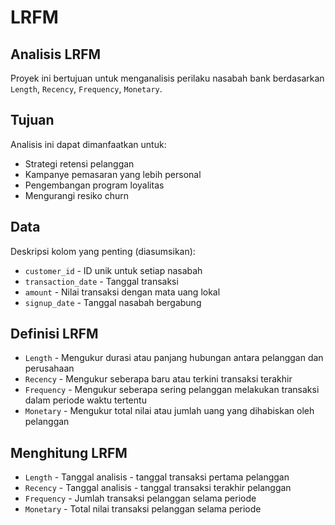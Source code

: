 # LRFM
## Analisis LRFM
Proyek ini bertujuan untuk menganalisis perilaku nasabah bank berdasarkan `Length`, `Recency`, `Frequency`, `Monetary`.
## Tujuan
Analisis ini dapat dimanfaatkan untuk:
- Strategi retensi pelanggan
- Kampanye pemasaran yang lebih personal
- Pengembangan program loyalitas
- Mengurangi resiko churn
## Data
Deskripsi kolom yang penting (diasumsikan):
- `customer_id` - ID unik untuk setiap nasabah
- `transaction_date` - Tanggal transaksi
- `amount` - Nilai transaksi dengan mata uang lokal
- `signup_date` - Tanggal nasabah bergabung
## Definisi LRFM
- `Length` - Mengukur durasi atau panjang hubungan antara pelanggan dan perusahaan
- `Recency` - Mengukur seberapa baru atau terkini transaksi terakhir
- `Frequency` - Mengukur seberapa sering pelanggan melakukan transaksi dalam periode waktu tertentu
- `Monetary` - Mengukur total nilai atau jumlah uang yang dihabiskan oleh pelanggan
## Menghitung LRFM
- `Length` - Tanggal analisis - tanggal transaksi pertama pelanggan
- `Recency` - Tanggal analisis - tanggal transaksi terakhir pelanggan
- `Frequency` - Jumlah transaksi pelanggan selama periode
- `Monetary` - Total nilai transaksi pelanggan selama periode
